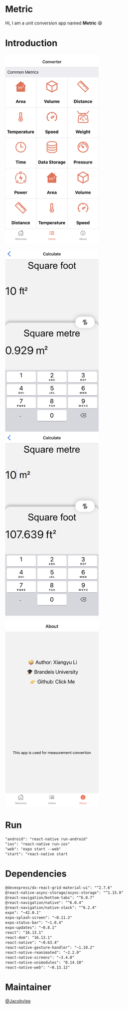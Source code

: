 # Metric
Hi, I am a unit conversion app named **Metric** 😄
# Introduction
<a><img src="https://github.com/Jacobylee/COSI-153-Metric/blob/master/screenshot/home.jpg?raw=true" width="300"/></a>

<a><img src="https://github.com/Jacobylee/COSI-153-Metric/blob/master/screenshot/convertor1.jpg?raw=true" width="300"/></a>
<a><img src="https://github.com/Jacobylee/COSI-153-Metric/blob/master/screenshot/convertor2.jpg?raw=true" width="300"/></a>

<a><img src="https://github.com/Jacobylee/COSI-153-Metric/blob/master/screenshot/about.jpg?raw=true" width="300"/></a>

# Run
    "android": "react-native run-android"
    "ios": "react-native run-ios"
    "web": "expo start --web"
    "start": "react-native start
# Dependencies
    @devexpress/dx-react-grid-material-ui": "^2.7.6"
    @react-native-async-storage/async-storage": "^1.15.9"
    @react-navigation/bottom-tabs": "^6.0.7"
    @react-navigation/native": "^6.0.4"
    @react-navigation/native-stack": "^6.2.4"
    expo": "~42.0.1"
    expo-splash-screen": "~0.11.2"
    expo-status-bar": "~1.0.4"
    expo-updates": "~0.8.1"
    react": "16.13.1"
    react-dom": "16.13.1"
    react-native": "~0.63.4"
    react-native-gesture-handler": "~1.10.2"
    react-native-reanimated": "~2.2.0"
    react-native-screens": "~3.4.0"
    react-native-unimodules": "0.14.10"
    react-native-web": "~0.13.12"
# Maintainer
[@Jacobylee](https://github.com/Jacobylee)
